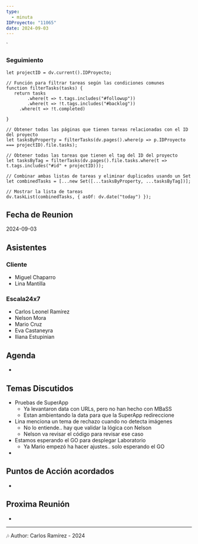 ```yaml
---
type:
  - minuta
IDProyecto: "11065"
date: 2024-09-03
---
```

`

### Seguimiento

```dataviewjs
let projectID = dv.current().IDProyecto;

// Función para filtrar tareas según las condiciones comunes
function filterTasks(tasks) {
   return tasks
        .where(t => t.tags.includes("#followup"))
        .where(t => !t.tags.includes("#backlog"))
     .where(t => !t.completed)
        
}

// Obtener todas las páginas que tienen tareas relacionadas con el ID del proyecto
let tasksByProperty = filterTasks(dv.pages().where(p => p.IDProyecto === projectID).file.tasks);

// Obtener todas las tareas que tienen el tag del ID del proyecto
let tasksByTag = filterTasks(dv.pages().file.tasks.where(t => t.tags.includes("#id" + projectID)));

// Combinar ambas listas de tareas y eliminar duplicados usando un Set
let combinedTasks = [...new Set([...tasksByProperty, ...tasksByTag])];

// Mostrar la lista de tareas
dv.taskList(combinedTasks, { asOf: dv.date("today") });
 ```
## Fecha de Reunion
2024-09-03

## Asistentes

### Cliente
* Miguel Chaparro
* Lina Mantilla
### Escala24x7
- Carlos Leonel Ramírez
- Nelson Mora
- Mario Cruz
- Eva Castaneyra
- Iliana Estupinian

## Agenda
* 
## Temas Discutidos
*  Pruebas de SuperApp
	* Ya levantaron data con URLs, pero no han hecho con MBaSS
	* Estan ambientando la data para que la SuperApp redireccione
* Lina menciona un tema de rechazo cuando no detecta imágenes
	* No lo entiende.. hay que validar la lógica con Nelson
	* Nelson va revisar el código para revisar ese caso
* Estamos esperando el GO para desplegar Laboratorio
	* Ya Mario empezó ha hacer ajustes.. solo esperando el GO
* 

## Puntos de Acción acordados
- 

## Proxima Reunión
*   

---
🎶
Author: Carlos Ramírez - 2024
